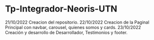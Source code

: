 # Tp-Integrador-Neoris-UTN
21/10/2022 Creacion del repositorio.
22/10/2022 Creacion de la Paginal Principal con navbar, carousel, quienes somos y cards. 
23/10/2022 Creación y desarrollo de Desarrollador, Testimonios y footer.
